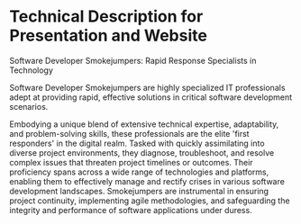 # Technical Description for Presentation and Website

Software Developer Smokejumpers: Rapid Response Specialists in Technology

Software Developer Smokejumpers are highly specialized IT professionals adept at providing rapid, effective solutions in critical software development scenarios.

Embodying a unique blend of extensive technical expertise, adaptability, and problem-solving skills, these professionals are the elite 'first responders' in the digital realm. Tasked with quickly assimilating into diverse project environments, they diagnose, troubleshoot, and resolve complex issues that threaten project timelines or outcomes. Their proficiency spans across a wide range of technologies and platforms, enabling them to effectively manage and rectify crises in various software development landscapes. Smokejumpers are instrumental in ensuring project continuity, implementing agile methodologies, and safeguarding the integrity and performance of software applications under duress.